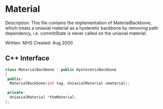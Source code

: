 # Material

Description: This file contains the implementation of 
MaterialBackbone, which treats a uniaxial material as
a hysteretic backbone by removing path dependency, i.e.
commitState is never called on the uniaxial material.

Written: MHS
Created: Aug 2000

## C++ Interface

```cpp
class MaterialBackbone : public HystereticBackbone
{
 public:
  MaterialBackbone(int tag, UniaxialMaterial &material);
  
 private:
  UniaxialMaterial *theMaterial;
};
```
